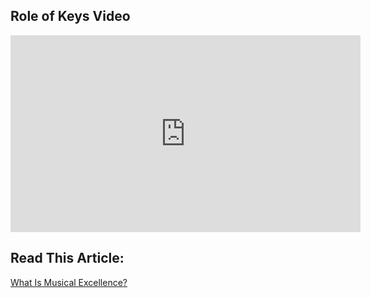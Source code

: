 ## Role of Keys Video
<iframe width="560" height="315" src="https://media.publit.io/file/InstrumentRoles/The-Role-of-Piano.html?player=WMTDefault" title="YouTube video player" frameborder="0" allow="accelerometer; autoplay; clipboard-write; encrypted-media; gyroscope; picture-in-picture; web-share" allowfullscreen></iframe>

## Read This Article:

[What Is Musical Excellence?](https://www.worshipministrytraining.com/musical-excellence-worship-team-member/)

